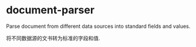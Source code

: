 # document-parser

Parse document from different data sources into standard fields and values.

将不同数据源的文书转为标准的字段和值.
